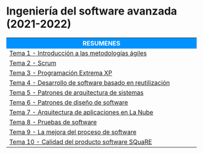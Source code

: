 # Ingeniería del software avanzada (2021-2022)



<table>  
	<tr style="background-color: rgb(0, 147, 255);">
    	<th width="60%" style="color:#FFFFFF">RESUMENES</th>
	</tr>   
    <tr>
		<td><a href="Resumenes/Tema 1 - Introducción a las metodologías ágiles">Tema 1 - Introducción a las metodologías ágiles</a></td>
    </tr>
    <tr>    
		<td><a href="Resumenes/Tema 2 - Scrum">Tema 2 - Scrum</a></td>
    </tr>    
    <tr>    
		<td><a href="Resumenes/Tema 3 - Programación Extrema XP">Tema 3 - Programación Extrema XP</a></td>
    </tr>    
    <tr>    
		<td><a href="Resumenes/Tema 4 - Desarrollo de software basado en reutilización">Tema 4 - Desarrollo de software basado en reutilización</a></td>
    </tr>    
    <tr>    
		<td><a href="Resumenes/Tema 5 - Patrones de arquitectura de sistemas">Tema 5 - Patrones de arquitectura de sistemas</a></td>
	</tr>
    <tr>    
		<td><a href="Resumenes/Tema 6 - Patrones de diseño de software">Tema 6 - Patrones de diseño de software</a></td>
	</tr>
    <tr>    
		<td><a href="Resumenes/Tema 7 - Arquitectura de aplicaciones en La Nube">Tema 7 - Arquitectura de aplicaciones en La Nube</a></td>
	</tr>
    <tr>    
		<td><a href="Resumenes/Tema 8 - Pruebas de software">Tema 8 - Pruebas de software</a></td>
	</tr>
    <tr>    
		<td><a href="Resumenes/Tema 9 - La mejora del proceso de software">Tema 9 - La mejora del proceso de software</a></td>
	</tr>
		<td><a href="Resumenes/Tema 10 - Calidad del producto software SQuaRE">Tema 10 - Calidad del producto software SQuaRE</a></td>
	</tr>    
</table> 
